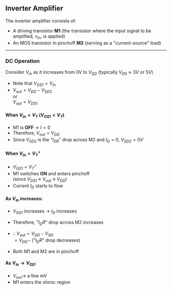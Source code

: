 ## Inverter Amplifier

The inverter amplifier consists of:
- A driving transistor **M1** (the transistor where the input signal to be amplified, $v_{in}$, is applied)
- An MOS transistor in pinchoff **M2** (serving as a "current-source" load)

---

### DC Operation

Consider $V_{in}$ as it increases from 0V to $V_{DD}$ (typically $V_{D0} \approx 3V$ or $5V$).



- Note that $V_{GS1} = V_{in}$
- $V_{out} = V_{DD} - V_{SD2}$  
    or  
    $V_{out} = V_{DS1}$

#### When $V_{in} < V_T$ ($V_{GS1} < V_T$)
- M1 is **OFF** $\rightarrow$ $I = 0$
- Therefore, $V_{out} = V_{DD}$
- Since $V_{SD2}$ is the "$I_{DR}$" drop across M2 and $I_D = 0$, $V_{SD2} = 0V$

#### When $V_{in} = V_T^+$
- $V_{GS1} = V_T^+$
- M1 switches **ON** and enters pinchoff  
    (since $V_{DS1} \equiv V_{out} \equiv V_{DD}$)
- Current $I_D$ starts to flow

#### As $V_{in}$ increases:
- $V_{GS1}$ increases $\rightarrow$ $I_D$ increases
- Therefore, "$I_D R$" drop across M2 increases
- $\therefore V_{out} = V_{DD} - V_{SD}$  
    $= V_{DD} -$ ("$I_D R$" drop decreases)

- Both M1 and M2 are in pinchoff

#### As $V_{in} \rightarrow V_{DD}$:
- $V_{out} \rightarrow$ a few mV
- M1 enters the ohmic region